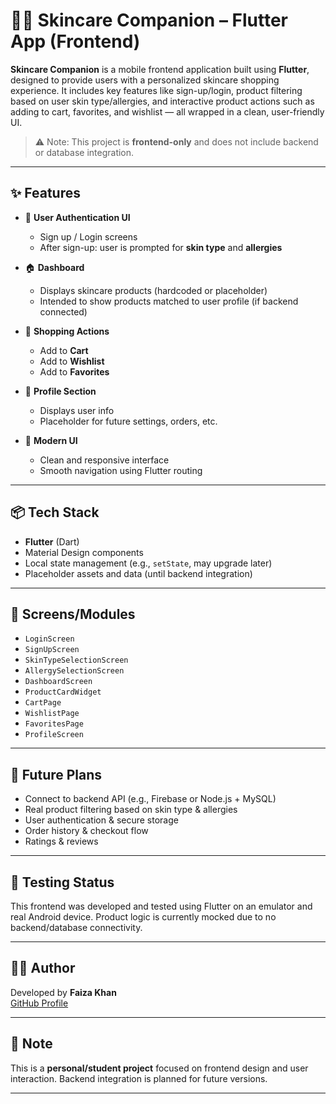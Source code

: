 # 💆‍♀️ Skincare Companion – Flutter App (Frontend)

**Skincare Companion** is a mobile frontend application built using **Flutter**, designed to provide users with a personalized skincare shopping experience. It includes key features like sign-up/login, product filtering based on user skin type/allergies, and interactive product actions such as adding to cart, favorites, and wishlist — all wrapped in a clean, user-friendly UI.

> ⚠️ Note: This project is **frontend-only** and does not include backend or database integration.

---

## ✨ Features

- 🔐 **User Authentication UI**
  - Sign up / Login screens
  - After sign-up: user is prompted for **skin type** and **allergies**

- 🏠 **Dashboard**
  - Displays skincare products (hardcoded or placeholder)
  - Intended to show products matched to user profile (if backend connected)

- 🛒 **Shopping Actions**
  - Add to **Cart**
  - Add to **Wishlist**
  - Add to **Favorites**

- 👤 **Profile Section**
  - Displays user info
  - Placeholder for future settings, orders, etc.

- 📱 **Modern UI**
  - Clean and responsive interface
  - Smooth navigation using Flutter routing

---

## 📦 Tech Stack

- **Flutter** (Dart)
- Material Design components
- Local state management (e.g., `setState`, may upgrade later)
- Placeholder assets and data (until backend integration)

---

## 📐 Screens/Modules

- `LoginScreen`
- `SignUpScreen`
- `SkinTypeSelectionScreen`
- `AllergySelectionScreen`
- `DashboardScreen`
- `ProductCardWidget`
- `CartPage`
- `WishlistPage`
- `FavoritesPage`
- `ProfileScreen`

---

## 🔧 Future Plans

- Connect to backend API (e.g., Firebase or Node.js + MySQL)
- Real product filtering based on skin type & allergies
- User authentication & secure storage
- Order history & checkout flow
- Ratings & reviews

---

## 🧪 Testing Status

This frontend was developed and tested using Flutter on an emulator and real Android device. Product logic is currently mocked due to no backend/database connectivity.

---

## 🧑‍💻 Author

Developed by **Faiza Khan**  
[GitHub Profile](https://github.com/faiza290)

---

## 📌 Note

This is a **personal/student project** focused on frontend design and user interaction. Backend integration is planned for future versions.

---
